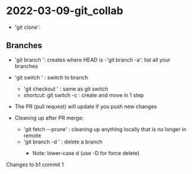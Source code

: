 # 2022-03-09-git_collab

- 'git clone':

## Branches

- 'git branch <NAME>': creates <NAME> where HEAD is
	-'git branch -a': list all your branches
- 'git switch <NAME>' : switch to branch <NAME>
	- 'git checkout <NAME>' : same as git switch
	- shortcut: git switch -c <NAME>: create and move in 1 step
	
- The PR (pull request) will update if you push new changes

- Cleaning up after PR merge:
	- 'git fetch --prune' : cleaning up anything locally that is no longer in remote
	- 'git branch -d <NAME>' : delete a branch <NAME>
		- Note: lower-case d (use -D for force delete)

Changes to b1 commit 1
